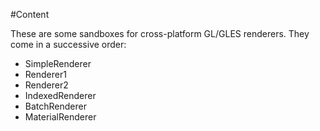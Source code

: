 #Content

These are some sandboxes for cross-platform GL/GLES renderers. They come in a successive order:
* SimpleRenderer
* Renderer1
* Renderer2
* IndexedRenderer
* BatchRenderer
* MaterialRenderer